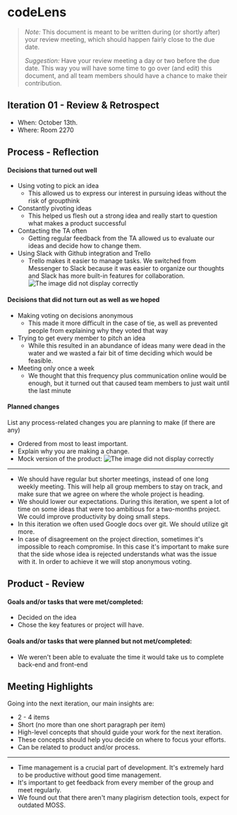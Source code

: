 # codeLens

 > _Note:_ This document is meant to be written during (or shortly after) your review meeting, which should happen fairly close to the due date.      
 >      
 > _Suggestion:_ Have your review meeting a day or two before the due date. This way you will have some time to go over (and edit) this document, and all team members should have a chance to make their contribution.


## Iteration 01 - Review & Retrospect

 * When: October 13th.
 * Where: Room 2270

## Process - Reflection


#### Decisions that turned out well

* Using voting to pick an idea
   * This allowed us to express our interest in pursuing ideas without the risk of groupthink
 * Constantly pivoting ideas
   * This helped us flesh out a strong idea and really start to question what makes a product successful
 * Contacting the TA often
   * Getting regular feedback from the TA allowed us to evaluate our ideas and decide how to change them.
 * Using Slack with Github integration and Trello
   * Trello makes it easier to manage tasks. We switched from Messenger to Slack because it was easier to organize our thoughts and Slack has more built-in features for collaboration.
![The image did not display correctly](https://i.imgur.com/DIGF9Ze.png "Layout")
#### Decisions that did not turn out as well as we hoped

 * Making voting on decisions anonymous
   * This made it more difficult in the case of tie, as well as prevented people from explaining why they voted that way
 * Trying to get every member to pitch an idea
   * While this resulted in an abundance of ideas many were dead in the water and we wasted a fair bit of time deciding which would be feasible.
 * Meeting only once a week
   * We thought that this frequency plus communication online would be enough, but it turned out that caused team members to just wait until the last minute


#### Planned changes

List any process-related changes you are planning to make (if there are any)

 * Ordered from most to least important.
 * Explain why you are making a change.
 * Mock version of the product: 
 ![The image did not display correctly](https://i.imgur.com/5W8Iy5T.jpg "Layout")
  -------------------------------------
 * We should have regular but shorter meetings, instead of one long weekly meeting. This will help all group members to stay on track, and make sure that we agree on where the whole project is heading.
 * We should lower our expectations. During this iteration, we spent a lot of time on some ideas that were too ambitious for a two-months project. We could improve productivity by doing small steps. 
 * In this iteration we often used Google docs over git. We should utilize git more.
 * In case of disagreement on the project direction, sometimes it's impossible to reach compromise. In this case it's important to make sure that the side whose idea is rejected understands what was the issue with it. In order to achieve it we will stop anonymous voting. 

## Product - Review

#### Goals and/or tasks that were met/completed:

 * Decided on the idea
 * Chose the key features or project will have.

#### Goals and/or tasks that were planned but not met/completed:

 * We weren't been able to evaluate the time it would take us to complete back-end and front-end
 
## Meeting Highlights

Going into the next iteration, our main insights are:

 * 2 - 4 items
 * Short (no more than one short paragraph per item)
 * High-level concepts that should guide your work for the next iteration.
 * These concepts should help you decide on where to focus your efforts.
 * Can be related to product and/or process.
 -------------------------------------
 * Time management is a crucial part of development. It's extremely hard to be productive without good time management. 
 * It's important to get feedback from every member of the group and meet regularly. 
 * We found out that there aren't many plagirism detection tools, expect for outdated MOSS.
